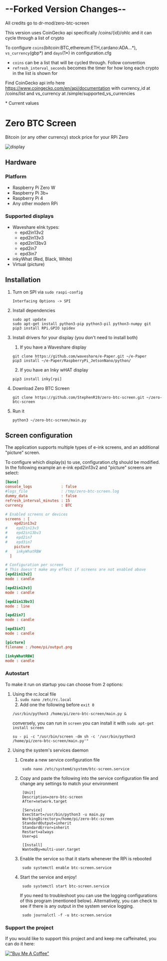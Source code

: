 # --Forked Version Changes--

All credits go to dr-mod/zero-btc-screen

This version uses CoinGecko api specifically /coins/{id}/ohlc and it can cycle through a list of crypto

To configure `coins`(bitcoin:BTC,ethereum:ETH,cardano:ADA...\*), `vs_currency`(gbp\*) and `days`(1\*) in configuration.cfg
- `coins` can be a list that will be cycled through. Follow convention
- `refresh_interval_seconds` becomes the timer for how long each crypto in the list is shown for 

Find CoinGecko api info here https://www.coingecko.com/en/api/documentation with currency_id at /coins/list and vs_currency at /simple/supported_vs_currencies

\* Current values

# Zero BTC Screen

Bitcoin (or any other currency) stock price for your RPi Zero

![display](docs/display.jpg)

## Hardware

### Platform

* Raspberry Pi Zero W
* Raspberry Pi 3b+
* Raspberry Pi 4
* Any other modern RPi

### Supported displays

* Waveshare eInk types:
  * epd2in13v2
  * epd2in13v3
  * epd2in13bv3
  * epd2in7
  * epd3in7
* inkyWhat (Red, Black, White)
* Virtual (picture)

## Installation

1. Turn on SPI via `sudo raspi-config`
    ```
    Interfacing Options -> SPI
   ```
2. Install dependencies
    ```
    sudo apt update
    sudo apt-get install python3-pip python3-pil python3-numpy git
    pip3 install RPi.GPIO spidev
    ```

3. Install drivers for your display (you don't need to install both)
    1. If you have a Waveshare display
    ```
    git clone https://github.com/waveshare/e-Paper.git ~/e-Paper
    pip3 install ~/e-Paper/RaspberryPi_JetsonNano/python/
    ```
    2. If you have an Inky wHAT display
    ```
    pip3 install inky[rpi]
    ```
4. Download Zero BTC Screen
    ```
    git clone https://github.com/StephenR19/zero-btc-screen.git ~/zero-btc-screen
    ```
5. Run it
    ```
    python3 ~/zero-btc-screen/main.py
    ```


## Screen configuration

The application supports multiple types of e-ink screens, and an additional "picture" screen.

To configure which display(s) to use, configuration.cfg should be modified. In the following example an e-ink epd2in13v2
and "picture" screens are select:

```cfg
[base]
console_logs             : false
#logs_file               : /tmp/zero-btc-screen.log
dummy_data               : false
refresh_interval_minutes : 15
currency                 : BTC

# Enabled screens or devices
screens : [
    epd2in13v2
#    epd2in13v3
#    epd2in13bv3
#    epd2in7
#    epd3in7
    picture
#    inkyWhatRBW
  ]

# Configuration per screen
# This doesn't make any effect if screens are not enabled above
[epd2in13v2]
mode : candle

[epd2in13v3]
mode : candle

[epd2in13bv3]
mode : line

[epd2in7]
mode : candle

[epd3in7]
mode : candle

[picture]
filename : /home/pi/output.png

[inkyWhatRBW]
mode : candle
```

### Autostart

To make it run on startup you can choose from 2 options:

1. Using the rc.local file
    1. `sudo nano /etc/rc.local`
    2. Add one the following before `exit 0`
   ```
   /usr/bin/python3 /home/pi/zero-btc-screen/main.py &
   ```
   conversely, you can run in `screen` you can install it with `sudo apt-get install screen`
   ```
   su - pi -c "/usr/bin/screen -dm sh -c '/usr/bin/python3 /home/pi/zero-btc-screen/main.py'"
   ```
2. Using the system's services daemon
    1. Create a new service configuration file
       ```
        sudo nano /etc/systemd/system/btc-screen.service
        ```
    2. Copy and paste the following into the service configuration file and change any settings to match your
       environment
       ```
        [Unit]
        Description=zero-btc-screen
        After=network.target
 
        [Service]
        ExecStart=/usr/bin/python3 -u main.py
        WorkingDirectory=/home/pi/zero-btc-screen
        StandardOutput=inherit
        StandardError=inherit
        Restart=always
        User=pi
 
        [Install]
        WantedBy=multi-user.target
        ```
    3. Enable the service so that it starts whenever the RPi is rebooted
       ```
        sudo systemctl enable btc-screen.service
       ```
    4. Start the service and enjoy!
       ```
        sudo systemctl start btc-screen.service
       ```

       If you need to troubleshoot you can use the logging configurations of this program (mentioned below).
       Alternatively, you can check to see if there is any output in the system service logging.
       ```
        sudo journalctl -f -u btc-screen.service
       ```

### Support the project
If you would like to support this project and and keep me caffeinated, you can do it here:

[!["Buy Me A Coffee"](https://www.buymeacoffee.com/assets/img/custom_images/orange_img.png)](https://www.buymeacoffee.com/drmod)
